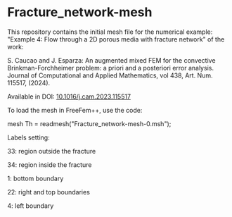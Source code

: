 # Fracture_network-mesh
This repository contains the initial mesh file for the numerical example: "Example 4: Flow through a 2D porous media with fracture network" of the work:

S. Caucao and J. Esparza: An augmented mixed FEM for the convective Brinkman-Forchheimer problem: a priori and a posteriori error analysis. Journal of Computational and Applied Mathematics, vol 438, Art. Num. 115517, (2024).

Available in DOI: <a href="https://doi.org/10.1016/j.cam.2023.115517" target="_blank">10.1016/j.cam.2023.115517</a>


To load the mesh in FreeFem++, use the code:

mesh Th = readmesh("Fracture_network-mesh-0.msh");


Labels setting:

33: region outside the fracture

34: region inside the fracture

1: bottom boundary

22: right and top boundaries

4: left boundary
